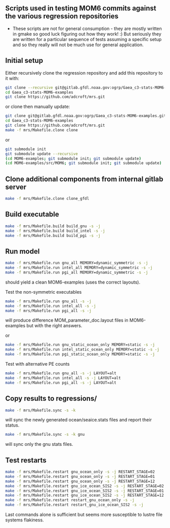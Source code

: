## Scripts used in testing MOM6 commits against the various regression repositories

- These scripts are not for general consumption - they are mostly written in gmake so good luck figuring out how they work! :)
  But seriously they are written for a particular sequence of tests assuming a specific setup and so they really will not be much use for general application.


## Initial setup

Either recursively clone the regression repository and add this repository to it with:
```bash
git clone --recursive git@gitlab.gfdl.noaa.gov:ogrp/Gaea_c3-stats-MOM6-examples.git
cd Gaea_c3-stats-MOM6-examples
git clone https://github.com/adcroft/mrs.git
```

or clone then manually update:
```bash
git clone git@gitlab.gfdl.noaa.gov:ogrp/Gaea_c3-stats-MOM6-examples.git
cd Gaea_c3-stats-MOM6-examples
git clone https://github.com/adcroft/mrs.git
make -f mrs/Makefile.clone clone
```
or
```bash
git submodule init
git submodule update --recursive 
(cd MOM6-examples; git submodule init; git submodule update)
(cd MOM6-examples/src/MOM6; git submodule init; git submodule update)
```

## Clone additional components from internal gitlab server

```bash
make -f mrs/Makefile.clone clone_gfdl
```

## Build executable

```bash
make -f mrs/Makefile.build build_gnu -s -j
make -f mrs/Makefile.build build_intel -s -j
make -f mrs/Makefile.build build_pgi -s -j
```

## Run model

```bash
make -f mrs/Makefile.run gnu_all MEMORY=dynamic_symmetric -s -j
make -f mrs/Makefile.run intel_all MEMORY=dynamic_symmetric -s -j
make -f mrs/Makefile.run pgi_all MEMORY=dynamic_symmetric -s -j
```
should yield a clean MOM6-examples (uses the correct layouts).

Test the non-symmetric executables
```bash
make -f mrs/Makefile.run gnu_all -s -j
make -f mrs/Makefile.run intel_all -s -j
make -f mrs/Makefile.run pgi_all -s -j
```
will produce difference MOM_parameter_doc.layout files in MOM6-examples but with the right answers.

or 
```bash
make -f mrs/Makefile.run gnu_static_ocean_only MEMORY=static -s -j
make -f mrs/Makefile.run intel_static_ocean_only MEMORY=static -s -j
make -f mrs/Makefile.run pgi_static_ocean_only MEMORY=static -s -j
```
Test with alternative PE counts
```bash
make -f mrs/Makefile.run gnu_all -s -j LAYOUT=alt
make -f mrs/Makefile.run intel_all -s -j LAYOUT=alt
make -f mrs/Makefile.run pgi_all -s -j LAYOUT=alt
```

## Copy results to regressions/
```bash
make -f mrs/Makefile.sync -s -k
```
will sync the newly generated ocean/seaice.stats files and report their status.

```bash
make -f mrs/Makefile.sync -s -k gnu
```
will sync only the gnu stats files.


## Test restarts

```bash
make -f mrs/Makefile.restart gnu_ocean_only -s -j RESTART_STAGE=02
make -f mrs/Makefile.restart gnu_ocean_only -s -j RESTART_STAGE=01
make -f mrs/Makefile.restart gnu_ocean_only -s -j RESTART_STAGE=12
make -f mrs/Makefile.restart gnu_ice_ocean_SIS2 -s -j RESTART_STAGE=02
make -f mrs/Makefile.restart gnu_ice_ocean_SIS2 -s -j RESTART_STAGE=01
make -f mrs/Makefile.restart gnu_ice_ocean_SIS2 -s -j RESTART_STAGE=12
make -f mrs/Makefile.restart restart_gnu_ocean_only -s -j
make -f mrs/Makefile.restart restart_gnu_ice_ocean_SIS2 -s -j
```
Last commands alone is sufficient but seems more susceptible to lustre file systems flakiness.
